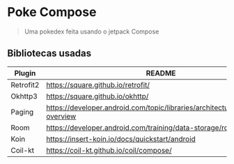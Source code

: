 # Poke Compose

> Uma pokedex feita usando o jetpack Compose

## Bibliotecas usadas
| Plugin | README |
| ------ | ------ |
| Retrofit2 | https://square.github.io/retrofit/ |
| Okhttp3   | https://square.github.io/okhttp/   |
| Paging    | https://developer.android.com/topic/libraries/architecture/paging/v3-overview |
| Room      | https://developer.android.com/training/data-storage/room |
| Koin      | https://insert-koin.io/docs/quickstart/android |
| Coil-kt   | https://coil-kt.github.io/coil/compose/ |